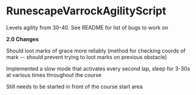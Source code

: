 # RunescapeVarrockAgilityScript
Levels agility from 30-40. See README for list of bugs to work on


<strong>2.0 Changes</strong>

 Should loot marks of grace more reliably (method for checking coords of mark -- should prevent trying to loot marks on previous obstacle)
 
Implemented a slow mode that activates every second lap, sleep for 3-30s at various times throughout the course

Still needs to be started in front of the course start area
